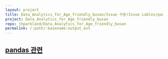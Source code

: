 ```yaml
---
layout: project
title: Data_Analytics_for_Age_friendly_busan/Issue 구분/Issue Lables/pandas 관련
project: Data_Analytics_for_Age_friendly_busan
repo: jhparkland/Data_Analytics_for_Age_friendly_busan
permalink: /:path/:basename:output_ext
---
```


## [pandas 관련](https://github.com/pwjdgus/Data_Analytics_for_Age_friendly_busan/labels/pandas%20%EA%B4%80%EB%A0%A8)

